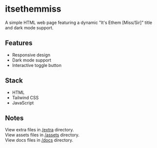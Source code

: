 # itsethemmiss

A simple HTML web page featuring a dynamic "It's Ethem [Miss/Sir]" title and dark mode support.

## Features

- Responsive design
- Dark mode support
- Interactive toggle button

## Stack

- HTML
- Tailwind CSS
- JavaScript

## Notes

View extra files in [/extra](/extra) directory.  
View assets files in [/assets](/assets) directory.  
View docs files in [/docs](/docs) directory.  
